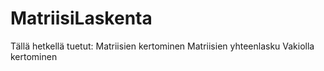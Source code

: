 # MatriisiLaskenta
Tällä hetkellä tuetut:
Matriisien kertominen
Matriisien yhteenlasku
Vakiolla kertominen
